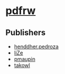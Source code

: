 # [pdfrw](https://pypi.org/project/pdfrw)



## Publishers
- [henddher.pedroza](https://pypi.org/user/henddher.pedroza)
- [liZe](https://pypi.org/user/liZe)
- [pmaupin](https://pypi.org/user/pmaupin)
- [takowl](https://pypi.org/user/takowl)

